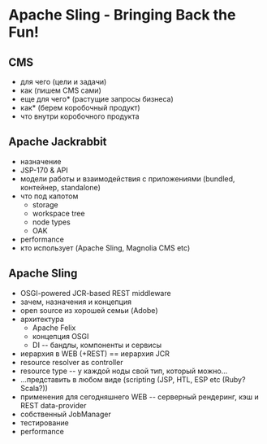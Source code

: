 # Apache Sling - Bringing Back the Fun!

## CMS
- для чего (цели и задачи)
- как (пишем CMS сами)
- еще для чего\* (растущие запросы бизнеса)
- как\* (берем коробочный продукт)
- что внутри коробочного продукта

## Apache Jackrabbit
- назначение
- JSP-170 & API
- модели работы и взаимодействия с приложениями (bundled, контейнер, standalone)
- что под капотом
    - storage
    - workspace tree
    - node types
    - OAK
- performance
- кто использует (Apache Sling, Magnolia CMS etc)

## Apache Sling
- OSGI-powered JCR-based REST middleware
- зачем, назначения и концепция
- open source из хорошей семьи (Adobe)
- архитектура
    - Apache Felix
    - концепция OSGI
    - DI -- бандлы, компоненты и сервисы
- иерархия в WEB (+REST) == иерархия JCR
- resource resolver as controller
- resource type -- у каждой ноды свой тип, который можно...
- ...представить в любом виде (scripting (JSP, HTL, ESP etc (Ruby? Scala?))
- применения для сегодняшнего WEB -- серверный рендеринг, кэш и REST data-provider
- собственный JobManager
- тестирование
- performance
